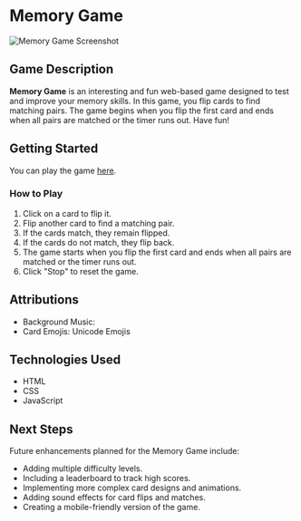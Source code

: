 # Memory Game

![Memory Game Screenshot](https://imgur.com/81ecff55-cf2e-48af-a8a0-de95a274cbba)

## Game Description

**Memory Game** is an interesting and fun web-based game designed to test and improve your memory skills. In this game, you flip cards to find matching pairs. The game begins when you flip the first card and ends when all pairs are matched or the timer runs out. Have fun!

## Getting Started

You can play the game [here](https://sedykhvitaliy.github.io/memory-game/).

### How to Play
1. Click on a card to flip it.
2. Flip another card to find a matching pair.
3. If the cards match, they remain flipped.
4. If the cards do not match, they flip back.
5. The game starts when you flip the first card and ends when all pairs are matched or the timer runs out.
6. Click "Stop" to reset the game.



## Attributions

- Background Music: []()
- Card Emojis: Unicode Emojis


## Technologies Used

- HTML
- CSS
- JavaScript

## Next Steps

Future enhancements planned for the Memory Game include:
- Adding multiple difficulty levels.
- Including a leaderboard to track high scores.
- Implementing more complex card designs and animations.
- Adding sound effects for card flips and matches.
- Creating a mobile-friendly version of the game.

